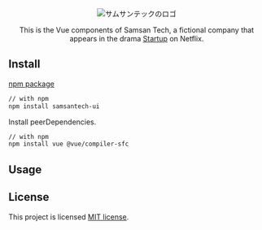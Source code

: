 <div align="center">
<img src="https://user-images.githubusercontent.com/45593212/133093951-9e97fabd-543e-44e5-9774-2f279b0eb3dc.png" alt="サムサンテックのロゴ"/>


This is the Vue components of Samsan Tech, a fictional company that appears in the drama <a href="https://www.netflix.com/jp/title/81290293?s=i&trkid=13747225&vlang=ja&clip=81341972" target="_blank" rel="noopener noreferrer">Startup</a> on Netflix.
</div>


## Install
[npm package](https://www.npmjs.com/package/samsantech-ui)

```sh
// with npm
npm install samsantech-ui
```

Install peerDependencies.

```sh
// with npm
npm install vue @vue/compiler-sfc
```


## Usage


## License

This project is licensed [MIT license](https://github.com/TakaShinoda/samsantech-ui/blob/main/LICENSE).